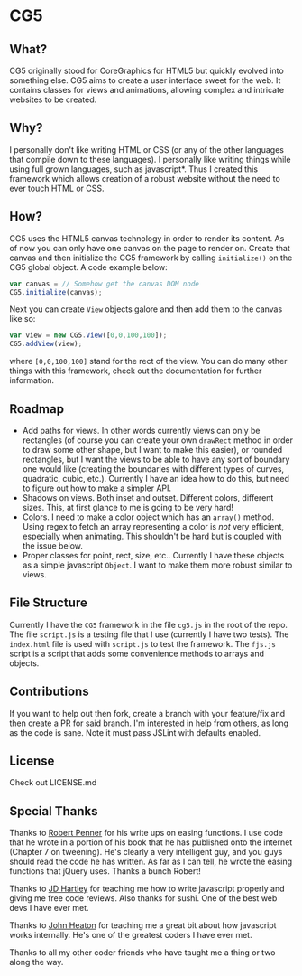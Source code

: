 # CG5
## What?
CG5 originally stood for CoreGraphics for HTML5 but quickly evolved into something else. CG5 aims to create a user interface sweet for the web. It contains classes for views and animations, allowing complex and intricate websites to be created.
## Why?
I personally don't like writing HTML or CSS (or any of the other languages that compile down to these languages). I personally like writing things while using full grown languages, such as javascript*. Thus I created this framework which allows creation of a robust website without the need to ever touch HTML or CSS.
## How?
CG5 uses the HTML5 canvas technology in order to render its content. As of now you can only have one canvas on the page to render on. Create that canvas and then initialize the CG5 framework by calling `initialize()` on the CG5 global object. A code example below:
```javascript
var canvas = // Somehow get the canvas DOM node
CG5.initialize(canvas);
```
Next you can create `View` objects galore and then add them to the canvas like so:
```javascript
var view = new CG5.View([0,0,100,100]);
CG5.addView(view);
```
where `[0,0,100,100]` stand for the rect of the view. You can do many other things with this framework, check out the documentation for further information.

## Roadmap
- Add paths for views. In other words currently views can only be rectangles (of course you can create your own `drawRect` method in order to draw some other shape, but I want to make this easier), or rounded rectangles, but I want the views to be able to have any sort of boundary one would like (creating the boundaries with different types of curves, quadratic, cubic, etc.). Currently I have an idea how to do this, but need to figure out how to make a simpler API.
- Shadows on views. Both inset and outset. Different colors, different sizes. This, at first glance to me is going to be very hard!
- Colors. I need to make a color object which has an `array()` method. Using regex to fetch an array representing a color is *not* very efficient, especially when animating. This shouldn't be hard but is coupled with the issue below.
- Proper classes for point, rect, size, etc.. Currently I have these objects as a simple javascript `Object`. I want to make them more robust similar to views.

## File Structure
Currently I have the `CG5` framework in the file `cg5.js` in the root of the repo. The file `script.js` is a testing file that I use (currently I have two tests). The `index.html` file is used with `script.js` to test the framework. The `fjs.js` script is a script that adds some convenience methods to arrays and objects.

## Contributions
If you want to help out then fork, create a branch with your feature/fix and then create a PR for said branch. I'm interested in help from others, as long as the code is sane. Note it must pass JSLint with defaults enabled.

## License
Check out LICENSE.md

## Special Thanks
Thanks to [Robert Penner](http://www.robertpenner.com) for his write ups on easing functions. I use code that he wrote in a portion of his book that he has published onto the internet (Chapter 7 on tweening). He's clearly a very intelligent guy, and you guys should read the code he has written. As far as I can tell, he wrote the easing functions that jQuery uses. Thanks a bunch Robert!

Thanks to [JD Hartley](http://jdhartley.me) for teaching me how to write javascript properly and giving me free code reviews. Also thanks for sushi. One of the best web devs I have ever met.

Thanks to [John Heaton](http://jheat.me) for teaching me a great bit about how javascript works internally. He's one of the greatest coders I have ever met.

Thanks to all my other coder friends who have taught me a thing or two along the way.

